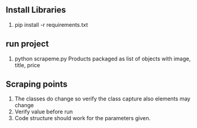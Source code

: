 ## Install Libraries 
1. pip install -r requirements.txt

## run project 
1. python scrapeme.py
Products packaged as list of objects with image, title, price 

## Scraping points 
1. The classes do change so verify the class capture also elements may change 
2. Verify value before run
3. Code structure should work for the parameters given. 

